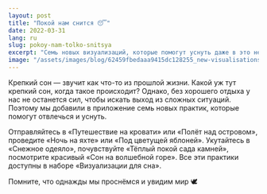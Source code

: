 ```yaml
---
layout: post
title: "Покой нам снится 😴"
date: 2022-03-31
lang: ru
slug: pokoy-nam-tolko-snitsya
excerpt: "Семь новых визуализаций, которые помогут уснуть даже в это непростое время."
image: "/assets/images/blog/62459fbedaaa9415dc128255_new-visualisations.png"
---
```



Крепкий сон — звучит как что-то из прошлой жизни. Какой уж тут крепкий сон, когда такое происходит? Однако, без хорошего отдыха у нас не останется сил, чтобы искать выход из сложных ситуаций. Поэтому мы добавили в приложение семь новых практик, которые помогут отвлечься и уснуть.

Отправляйтесь в «Путешествие на кровати» или «Полёт над островом», проведите «Ночь на яхте» или «Под цветущей яблоней». Укутайтесь в «Снежное одеяло», почувствуйте «Тёплый покой сада камней», посмотрите красивый «Сон на волшебной горе». Все эти практики доступны в наборе «Визуализации для сна».

Помните, что однажды мы проснёмся и увидим мир 🕊

